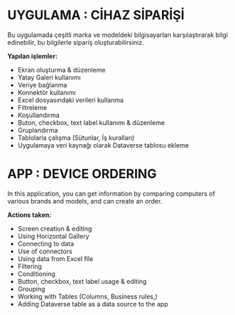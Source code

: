 # UYGULAMA : CİHAZ SİPARİŞİ

Bu uygulamada çeşitli marka ve modeldeki bilgisayarları karşılaştırarak bilgi edinebilir, bu bilgilerle sipariş oluşturabilirsiniz.

**Yapılan işlemler:**
- Ekran oluşturma & düzenleme
- Yatay Galeri kullanımı
- Veriye bağlanma
- Konnektör kullanımı
- Excel dosyasındaki verileri kullanma
- Filtreleme
- Koşullandırma
- Buton, checkbox, text label kullanımı & düzenleme
- Gruplandırma
- Tablolarla çalışma (Sütunlar, İş kuralları)
- Uygulamaya veri kaynağı olarak Dataverse tablosu ekleme

# APP : DEVICE ORDERING

In this application, you can get information by comparing computers of various brands and models, and can create an order.

**Actions taken:**
- Screen creation & editing
- Using Horizontal Gallery
- Connecting to data
- Use of connectors
- Using data from Excel file
- Filtering
- Conditioning
- Button, checkbox, text label usage & editing
- Grouping
- Working with Tables (Columns, Business rules,)
- Adding Dataverse table as a data source to the app 
